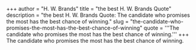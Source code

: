 +++
author = "H. W. Brands"
title = "the best H. W. Brands Quote"
description = "the best H. W. Brands Quote: The candidate who promises the most has the best chance of winning."
slug = "the-candidate-who-promises-the-most-has-the-best-chance-of-winning"
quote = '''The candidate who promises the most has the best chance of winning.'''
+++
The candidate who promises the most has the best chance of winning.

